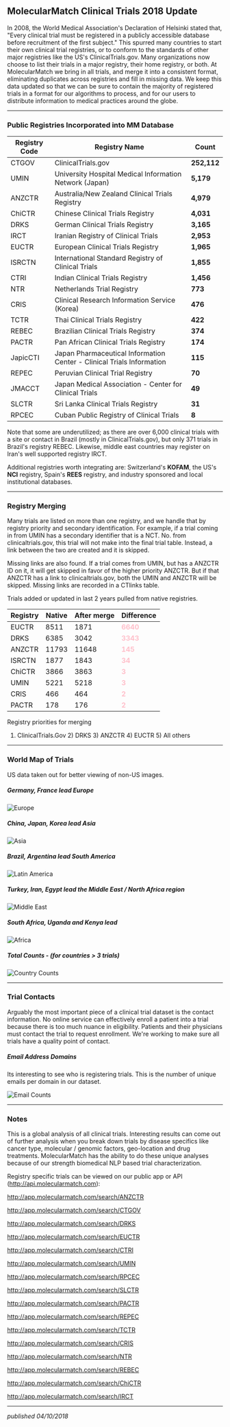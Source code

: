 ## MolecularMatch Clinical Trials 2018 Update

In 2008, the World Medical Association's Declaration of Helsinki stated that, "Every clinical trial must be registered in a publicly accessible database before recruitment of the first subject." This spurred many countries to start their own clinical trial registries, or to conform to the standards of other major registries like the US's ClinicalTrials.gov. Many organizations now choose to list their trials in a major registry, their home registry, or both. At MolecularMatch we bring in all trials, and merge it into a consistent format, eliminating duplicates across registries and fill in missing data. We keep this data updated so that we can be sure to contain the majority of registered trials in a format for our algorithms to process, and for our users to distribute information to medical practices around the globe.

---------

### Public Registries Incorporated into MM Database

| Registry Code | Registry Name | Count |
|---|---|---|
| CTGOV | ClinicalTrials.gov | **252,112** |
| UMIN | University Hospital Medical Information Network (Japan) | **5,179** |
| ANZCTR | Australia/New Zealand Clinical Trials Registry | **4,979** |
| ChiCTR | Chinese Clinical Trials Registry | **4,031** |
| DRKS | German Clinical Trials Registry | **3,165** |
| IRCT | Iranian Registry of Clinical Trials | **2,953** |
| EUCTR | European Clinical Trials Registry | **1,965** |
| ISRCTN | International Standard Registry of Clinical Trials | **1,855** |
| CTRI | Indian Clinical Trials Registry | **1,456** |
| NTR | Netherlands Trial Registry | **773** |
| CRIS | Clinical Research Information Service (Korea) | **476** |
| TCTR | Thai Clinical Trials Registry | **422** |
| REBEC | Brazilian Clinical Trials Registry | **374** |
| PACTR | Pan African Clinical Trials Registry | **174** |
| JapicCTI | Japan Pharmaceutical Information Center - Clinical Trials Information  | **115** |
| REPEC | Peruvian Clinical Trial Registry | **70** |
| JMACCT | Japan Medical Association - Center for Clinical Trials | **49** |
| SLCTR | Sri Lanka Clinical Trials Registry | **31** |
| RPCEC | Cuban Public Registry of Clinical Trials | **8** |

Note that some are underutilized; as there are over 6,000 clinical trials with a site or contact in Brazil (mostly in ClinicalTrials.gov), but only 371 trials in Brazil's registry REBEC. Likewise, middle east countries may register on Iran's well supported registry IRCT.

Additional registries worth integrating are: Switzerland's **KOFAM**, the US's **NCI** registry, Spain's **REES** registry, and industry sponsored and local institutional databases.

---------

### Registry Merging
Many trials are listed on more than one registry, and we handle that by registry priority and secondary identification. For example, if a trial coming in from UMIN has a secondary identifier that is a NCT. No. from clinicaltrials.gov, this trial will not make into the final trial table. Instead, a link between the two are created and it is skipped.

Missing links are also found. If a trial comes from UMIN, but has a ANZCTR ID on it, it will get skipped in favor of the higher priority ANZCTR. But if that ANZCTR has a link to clinicaltrials.gov, both the UMIN and ANZCTR will be skipped. Missing links are recorded in a CTlinks table.

Trials added or updated in last 2 years pulled from native registries.

|Registry | Native | After merge | Difference |
|---|---|---|---|
|EUCTR | 8511 | 1871 | <span style="color:pink">**6640**</span> |
|DRKS | 6385 | 3042 | <span style="color:pink">**3343**</span> |
|ANZCTR | 11793 | 11648 | <span style="color:pink">**145**</span> |
|ISRCTN | 1877 | 1843 | <span style="color:pink">**34**</span> |
|ChiCTR | 3866 | 3863 | <span style="color:pink">**3**</span> |
|UMIN | 5221 | 5218 | <span style="color:pink">**3**</span> |
|CRIS | 466 | 464 | <span style="color:pink">**2**</span> |
|PACTR | 178 | 176 | <span style="color:pink">**2**</span> |

Registry priorities for merging
1) ClinicalTrials.Gov 2) DRKS 3) ANZCTR 4) EUCTR 5) All others

---------

### World Map of Trials
US data taken out for better viewing of non-US images.

##### Germany, France lead Europe
![Europe](images/europe.png)

##### China, Japan, Korea lead Asia
![Asia](images/asia.png)

##### Brazil, Argentina lead South America
![Latin America](images/latam.png)

##### Turkey, Iran, Egypt lead the Middle East / North Africa region
![Middle East](images/middleeast.png)

##### South Africa, Uganda and Kenya lead
![Africa](images/africa.png)

##### Total Counts - *(for countries > 3 trials)*
![Country Counts](images/countrycounts.png)

---------

### Trial Contacts
Arguably the most important piece of a clinical trial dataset is the contact information. No online service can effectively enroll a patient into a trial because there is too much nuance in eligibility. Patients and their physicians must contact the trial to request enrollment. We're working to make sure all trials have a quality point of contact.

##### Email Address Domains
Its interesting to see who is registering trials. This is the number of unique emails per domain in our dataset.

![Email Counts](images/emailcounts.png)

---------

### Notes
This is a global analysis of all clinical trials. Interesting results can come out of further analysis when you break down trials by disease specifics like cancer type, molecular / genomic factors, geo-location and drug treatments. MolecularMatch has the ability to do these unique analyses because of our strength biomedical NLP based trial characterization.

Registry specific trials can be viewed on our public app or API (http://api.molecularmatch.com):

http://app.molecularmatch.com/search/ANZCTR

http://app.molecularmatch.com/search/CTGOV

http://app.molecularmatch.com/search/DRKS

http://app.molecularmatch.com/search/EUCTR

http://app.molecularmatch.com/search/CTRI

http://app.molecularmatch.com/search/UMIN

http://app.molecularmatch.com/search/RPCEC

http://app.molecularmatch.com/search/SLCTR

http://app.molecularmatch.com/search/PACTR

http://app.molecularmatch.com/search/REPEC

http://app.molecularmatch.com/search/TCTR

http://app.molecularmatch.com/search/CRIS

http://app.molecularmatch.com/search/NTR

http://app.molecularmatch.com/search/REBEC

http://app.molecularmatch.com/search/ChiCTR

http://app.molecularmatch.com/search/IRCT

---------
*published 04/10/2018*
